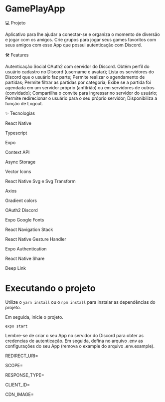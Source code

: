 # GamePlayApp

💻 Projeto


Aplicativo para lhe ajudar a conectar-se e organiza o momento de diversão e jogar com os amigos. Crie grupos para jogar seus games favoritos com seus amigos com esse App que possui autenticação com Discord.


🛠️ Features

 Autenticação Social OAuth2 com servidor do Discord.
 Obtém perfil do usuário cadastro no Discord (username e avatar);
 Lista os servidores do Discord que o usuário faz parte;
 Permite realizar o agendamento de partidas;
 Permite filtrar as partidas por categoria;
 Exibe se a partida foi agendada em um servidor próprio (anfitrião) ou em servidores de outros (convidado);
 Compartilha o convite para ingressar no servidor do usuário;
 Permite redirecionar o usuário para o seu próprio servidor;
 Disponibiliza a função de Logout.
 
 
✨ Tecnologias


 React Native
 
 Typescript
 
 Expo
 
 Context API
 
 Async Storage
 
 Vector Icons
 
 React Native Svg e Svg Transform
 
 Axios
 
 Gradient colors
 
 OAuth2 Discord
 
 Expo Google Fonts
 
 React Navigation Stack
 
 React Native Gesture Handler
 
 Expo Authentication
 
 React Native Share
 
 Deep Link
 
 


# Executando o projeto


Utilize o `yarn install` ou o `npm install` para instalar as dependências do projeto. 

Em seguida, inicie o projeto.

`expo start`


Lembre-se de criar o seu App no servidor do Discord para obter as credencias de autenticação. Em seguida, defina no arquivo .env as configurações do seu App (remova o example do arquivo .env.example).

REDIRECT_URI=

SCOPE=

RESPONSE_TYPE=

CLIENT_ID=

CDN_IMAGE=

